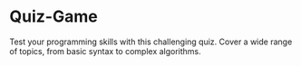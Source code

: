 # Quiz-Game
Test your programming skills with this challenging quiz. Cover a wide range of topics, from basic syntax to complex algorithms.
